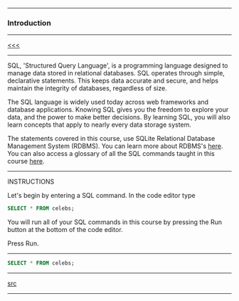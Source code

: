 
---

### Introduction

---

[<<<](https://github.com/ttltrk/DB/blob/master/DCM/DCMS/01/01.MD)

---

SQL, 'Structured Query Language', is a programming language designed to manage data 
stored in relational databases. SQL operates through simple, declarative statements. 
This keeps data accurate and secure, and helps maintain the integrity of databases, 
regardless of size.

The SQL language is widely used today across web frameworks and database applications. 
Knowing SQL gives you the freedom to explore your data, and the power to make better decisions.
By learning SQL, you will also learn concepts that apply to nearly every data storage system.

The statements covered in this course, use SQLite Relational Database Management System (RDBMS). 
You can learn more about RDBMS's [here](https://www.codecademy.com/articles/what-is-rdbms-sql). You can also access a glossary of 
all the SQL commands taught in this course [here](https://www.codecademy.com/articles/sql-commands?r=master).

---

INSTRUCTIONS

Let's begin by entering a SQL command. In the code editor type

```SQL
SELECT * FROM celebs;
```

You will run all of your SQL commands in this course by pressing the Run button at the bottom of the code editor.

Press Run.

---

```SQL
SELECT * FROM celebs;
```

---

[src](https://www.codecademy.com/courses/learn-sql-manipulation/lessons/manipulation/exercises/sql?action=resume_content_item&course_redirect=learn-sql)

---
